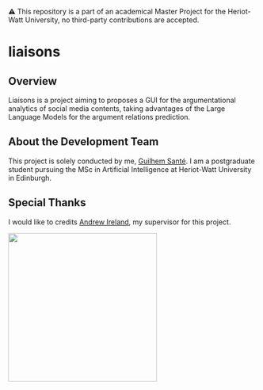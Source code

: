 ⚠️ This repository is a part of an academical Master Project for the Heriot-Watt University, no third-party contributions are accepted.

# liaisons

## Overview
Liaisons is a project aiming to proposes a GUI for the argumentational analytics of social media contents, taking advantages of the Large Language Models for the argument relations prediction.

## About the Development Team
This project is solely conducted by me, [Guilhem Santé](https://github.com/guilhem-sante). I am a postgraduate student pursuing the MSc in Artificial Intelligence at Heriot-Watt University in Edinburgh.

## Special Thanks
I would like to credits [Andrew Ireland](http://www.macs.hw.ac.uk/~air/), my supervisor for this project.  
  
<img src="https://upload.wikimedia.org/wikipedia/commons/thumb/0/03/Heriot-Watt_University_logo.svg/1200px-Heriot-Watt_University_logo.svg.png" width="300">
